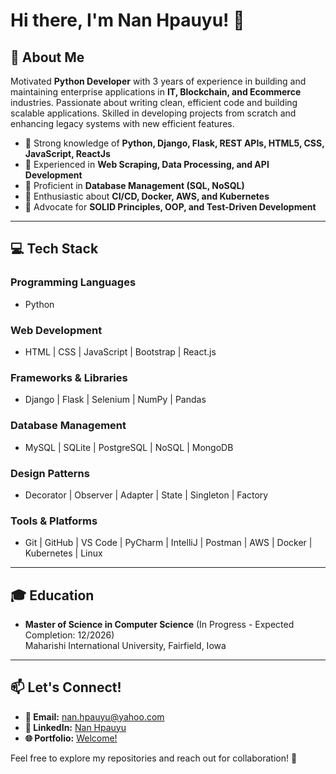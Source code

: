 # Hi there, I'm Nan Hpauyu! 👋

## 🚀 About Me
Motivated **Python Developer** with 3 years of experience in building and maintaining enterprise applications in **IT, Blockchain, and Ecommerce** industries. Passionate about writing clean, efficient code and building scalable applications. Skilled in developing projects from scratch and enhancing legacy systems with new efficient features.

- 🔹 Strong knowledge of **Python, Django, Flask, REST APIs, HTML5, CSS, JavaScript, ReactJs**
- 🔹 Experienced in **Web Scraping, Data Processing, and API Development**
- 🔹 Proficient in **Database Management (SQL, NoSQL)**
- 🔹 Enthusiastic about **CI/CD, Docker, AWS, and Kubernetes**
- 🔹 Advocate for **SOLID Principles, OOP, and Test-Driven Development**

---

## 💻 Tech Stack

### **Programming Languages**
- Python  

### **Web Development**
- HTML | CSS | JavaScript | Bootstrap | React.js

### **Frameworks & Libraries**
- Django | Flask | Selenium | NumPy | Pandas

### **Database Management**
- MySQL | SQLite | PostgreSQL | NoSQL | MongoDB

### **Design Patterns**
- Decorator | Observer | Adapter | State | Singleton | Factory

### **Tools & Platforms**
- Git | GitHub | VS Code | PyCharm | IntelliJ | Postman | AWS | Docker | Kubernetes | Linux

---

## 🎓 Education
- **Master of Science in Computer Science** (In Progress - Expected Completion: 12/2026)  
  Maharishi International University, Fairfield, Iowa


---


## 📫 Let's Connect!
- **📩 Email:** nan.hpauyu@yahoo.com  
- **💼 LinkedIn:** [Nan Hpauyu](https://www.linkedin.com/in/nanhpauyu/)  
- **🌐 Portfolio:** [Welcome!](https://d3cpzuf1vpduci.cloudfront.net/)  

Feel free to explore my repositories and reach out for collaboration! 🚀